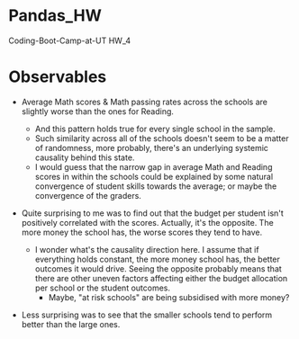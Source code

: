 # Pandas_HW
Coding-Boot-Camp-at-UT HW_4

# Observables

* Average Math scores & Math passing rates across the schools are slightly worse than the ones for Reading.
   * And this pattern holds true for every single school in the sample.
   * Such similarity across all of the schools doesn't seem to be a matter of randomness, more probably, there's an underlying systemic causality behind this state.
   * I would guess that the narrow gap in average Math and Reading scores in within the schools could be explained by some natural convergence of student skills towards the average; or maybe the convergence of the graders.
   
* Quite surprising to me was to find out that the budget per student isn't positively correlated with the scores. Actually, it's the opposite. The more money the school has, the worse scores they tend to have.
    * I wonder what's the causality direction here. I assume that if everything holds constant, the more money school has, the better outcomes it would drive. Seeing the opposite probably means that there are other uneven factors affecting either the budget allocation per school or the student outcomes.
        * Maybe, "at risk schools" are being subsidised with more money?
        
* Less surprising was to see that the smaller schools tend to perform better than the large ones.
